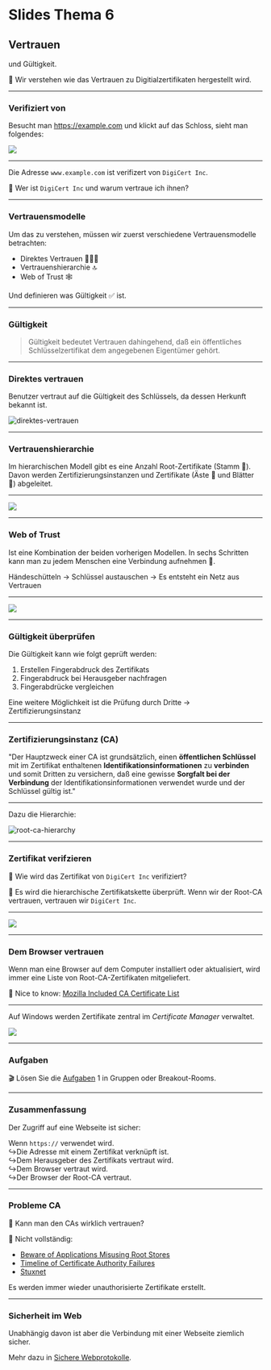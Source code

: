 # Slides Thema 6
## Vertrauen

und Gültigkeit.

🎯  Wir verstehen wie das Vertrauen zu Digitialzertifikaten hergestellt wird.

---

### Verifiziert von

Besucht man <https://example.com> und klickt auf das Schloss, sieht man folgendes:

![](./verified-by-digicert.png)

---

Die Adresse `www.example.com` ist verifizert von `DigiCert Inc`.

🤔 Wer ist `DigiCert Inc` und warum vertraue ich ihnen?

---
### Vertrauensmodelle

Um das zu verstehen, müssen wir zuerst verschiedene Vertrauensmodelle betrachten:

* Direktes Vertrauen 🧑‍🤝‍🧑
* Vertrauenshierarchie 🔝
* Web of Trust 🕸️

Und definieren was Gültigkeit ✅ ist.

---
### Gültigkeit

> Gültigkeit bedeutet Vertrauen dahingehend, daß ein öffentliches Schlüsselzertifikat dem angegebenen Eigentümer gehört.

---
### Direktes vertrauen

Benutzer vertraut auf die Gültigkeit des Schlüssels, da dessen Herkunft bekannt ist.

![direktes-vertrauen](../topic-4/direktes-vertrauen.png)

---
### Vertrauenshierarchie

Im hierarchischen Modell gibt es eine Anzahl Root-Zertifikate (Stamm 🌳). Davon werden Zertifizierungsinstanzen und Zertifikate (Äste 🌱 und Blätter 🍃) abgeleitet.

---

![](./vertrauenshierarchie.png)

---
### Web of Trust

Ist eine Kombination der beiden vorherigen Modellen. In sechs Schritten kann man zu jedem Menschen eine Verbindung aufnehmen 🤝.

Händeschütteln -> Schlüssel austauschen -> Es entsteht ein Netz aus Vertrauen

---

![](./web-of-trust.png)

---
### Gültigkeit überprüfen

Die Gültigkeit kann wie folgt geprüft werden:

1. Erstellen Fingerabdruck des Zertifikats
2. Fingerabdruck bei Herausgeber nachfragen
3. Fingerabdrücke vergleichen

Eine weitere Möglichkeit ist die Prüfung durch Dritte -> Zertifizierungsinstanz

---
### Zertifizierungsinstanz (CA)

"Der Hauptzweck einer CA ist grundsätzlich, einen **öffentlichen Schlüssel** mit im Zertifikat enthaltenen **Identifikationsinformationen** zu **verbinden** und somit Dritten zu versichern, daß eine gewisse **Sorgfalt bei der Verbindung** der Identifikationsinformationen verwendet wurde und der Schlüssel gültig ist."

---

Dazu die Hierarchie:

![root-ca-hierarchy](root-ca-hierarchy.png)

---
### Zertifikat verifzieren

🤔 Wie wird das Zertifikat von  `DigiCert Inc` verifiziert?

🙋 Es wird die hierarchische Zertifikatskette überprüft. Wenn wir der Root-CA vertrauen, vertrauen wir `DigiCert Inc`.

---

![](./zertifikat-verifizierung.png)

---

### Dem Browser vertrauen

Wenn man eine Browser auf dem Computer installiert oder aktualisiert, wird immer eine Liste von Root-CA-Zertifikaten mitgeliefert.

🧠 Nice to know: [Mozilla Included CA Certificate List](https://wiki.mozilla.org/CA/Included_Certificates)

---

Auf Windows werden Zertifikate zentral im *Certificate Manager* verwaltet.

![](./certificate-manager.png)

---
### Aufgaben

🎬 Lösen Sie die [Aufgaben](excercise6.md#Aufgaben) 1 in Gruppen oder Breakout-Rooms.

---
### Zusammenfassung

Der Zugriff auf eine Webseite ist sicher:

Wenn `https://` verwendet wird.\
↪️Die Adresse mit einem Zertifikat verknüpft ist.\
↪️Dem Herausgeber des Zertifikats vertraut wird.\
↪️Dem Browser vertraut wird.\
↪️Der Browser der Root-CA vertraut.

---
### Probleme CA

🤔 Kann man den CAs wirklich vertrauen?

🙋 Nicht vollständig:

* [Beware of Applications Misusing Root Stores ](https://blog.mozilla.org/security/2021/05/10/beware-of-applications-misusing-root-stores/)
* [Timeline of Certificate Authority Failures](https://sslmate.com/certspotter/failures)
* [Stuxnet](https://de.wikipedia.org/wiki/Stuxnet)

Es werden immer wieder unauthorisierte Zertifikate erstellt.

---
### Sicherheit im Web

Unabhängig davon ist aber die Verbindung mit einer Webseite ziemlich sicher.

Mehr dazu in [Sichere Webprotokolle](../topic-7/slides7.md).
